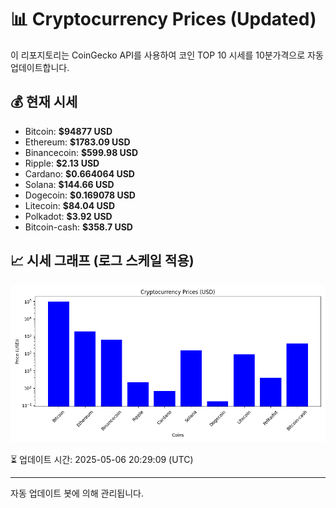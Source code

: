 
# 📊 Cryptocurrency Prices (Updated)

이 리포지토리는 CoinGecko API를 사용하여 코인 TOP 10 시세를 10분가격으로 자동 업데이트합니다.

## 💰 현재 시세
- Bitcoin: **$94877 USD**
- Ethereum: **$1783.09 USD**
- Binancecoin: **$599.98 USD**
- Ripple: **$2.13 USD**
- Cardano: **$0.664064 USD**
- Solana: **$144.66 USD**
- Dogecoin: **$0.169078 USD**
- Litecoin: **$84.04 USD**
- Polkadot: **$3.92 USD**
- Bitcoin-cash: **$358.7 USD**

## 📈 시세 그래프 (로그 스케일 적용)
![Crypto Prices](crypto_prices.png)

⏳ 업데이트 시간: 2025-05-06 20:29:09 (UTC)

---
자동 업데이트 봇에 의해 관리됩니다.
